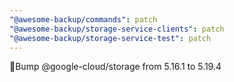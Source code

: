```yaml
---
"@awesome-backup/commands": patch
"@awesome-backup/storage-service-clients": patch
"@awesome-backup/storage-service-test": patch
---
```


🧰Bump @google-cloud/storage from 5.16.1 to 5.19.4
